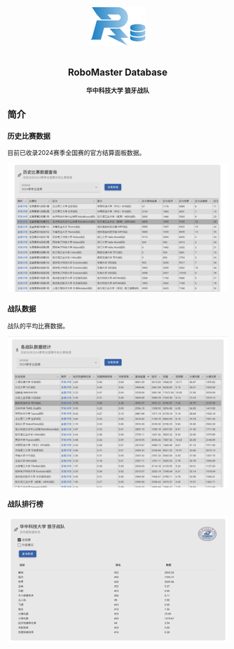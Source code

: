 <div align="center" float="left">
<img src="./assets/logo.svg" width=25% />
</div>
<br>
<div align="center">
<h2> RoboMaster Database</h2>
<b> 华中科技大学 狼牙战队</b>
 </div>
 </div>

## 简介

### 历史比赛数据

目前已收录2024赛季全国赛的官方结算面板数据。

<div align="center" float="left">
<img src="./assets/history.png" max-width=700px />

</div>

### 战队数据

战队的平均比赛数据。

<div align="center" float="left">
<img src="./assets/team.png" max-width=700px />

</div>

### 战队排行榜
<div align="center" float="left">
<img src="./assets/rank.png" max-width=700px />

</div>
